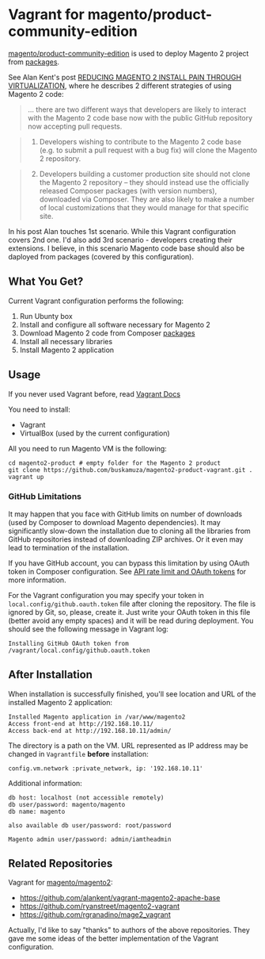 # Vagrant for magento/product-community-edition

[magento/product-community-edition](https://packagist.org/packages/magento/product-community-edition) is used to deploy Magento 2 project from [packages](http://packages.magento.com/).

See Alan Kent's post [REDUCING MAGENTO 2 INSTALL PAIN THROUGH VIRTUALIZATION](https://alankent.wordpress.com/2014/12/21/reducing-magento-2-install-pain-through-virtualization/), where he describes 2 different strategies of using Magento 2 code:
> ... there are two different ways that developers are likely to interact with the Magento 2 code base now with the public GitHub repository now accepting pull requests.

> 1. Developers wishing to contribute to the Magento 2 code base (e.g. to submit a pull request with a bug fix) will clone the Magento 2 repository.

> 2. Developers building a customer production site should not clone the Magento 2 repository – they should instead use the officially released Composer packages (with version numbers), downloaded via Composer. They are also likely to make a number of local customizations that they would manage for that specific site.

In his post Alan touches 1st scenario. While this Vagrant configuration covers 2nd one. I'd also add 3rd scenario - developers creating their extensions. I believe, in this scenario Magento code base should also be daployed from packages (covered by this configuration).

## What You Get?

Current Vagrant configuration performs the following:

1. Run Ubunty box
2. Install and configure all software necessary for Magento 2
3. Download Magento 2 code from Composer [packages](http://packages.magento.com/)
4. Install all necessary libraries
5. Install Magento 2 application

## Usage

If you never used Vagrant before, read [Vagrant Docs](https://docs.vagrantup.com/v2/)

You need to install:
- Vagrant
- VirtualBox (used by the current configuration)

All you need to run Magento VM is the following:
```
cd magento2-product # empty folder for the Magento 2 product
git clone https://github.com/buskamuza/magento2-product-vagrant.git .
vagrant up
```

### GitHub Limitations

It may happen that you face with GitHub limits on number of downloads (used by Composer to download Magento dependencies).
It may significantly slow-down the installation due to cloning all the libraries from GitHub repositories instead of downloading ZIP archives. Or it even may lead to termination of the installation.

If you have GitHub account, you can bypass this limitation by using OAuth token in Composer configuration. See [API rate limit and OAuth tokens](https://getcomposer.org/doc/articles/troubleshooting.md#api-rate-limit-and-oauth-tokens) for more information.

For the Vagrant configuration you may specify your token in `local.config/github.oauth.token` file after cloning the repository. The file is ignored by Git, so, please, create it. Just write your OAuth token in this file (better avoid any empty spaces) and it will be read during deployment. You should see the following message in Vagrant log:
```
Installing GitHub OAuth token from /vagrant/local.config/github.oauth.token
```

## After Installation

When installation is successfully finished, you'll see location and URL of the installed Magento 2 application:
```
Installed Magento application in /var/www/magento2
Access front-end at http://192.168.10.11/
Access back-end at http://192.168.10.11/admin/
```
The directory is a path on the VM.
URL represented as IP address may be changed in `Vagrantfile` **before** installation:
```
config.vm.network :private_network, ip: '192.168.10.11'
```

Additional information:

```
db host: localhost (not accessible remotely)
db user/password: magento/magento
db name: magento

also available db user/password: root/password

Magento admin user/password: admin/iamtheadmin
```

## Related Repositories

Vagrant for [magento/magento2](https://github.com/magento/magento2):
- https://github.com/alankent/vagrant-magento2-apache-base
- https://github.com/ryanstreet/magento2-vagrant
- https://github.com/rgranadino/mage2_vagrant

Actually, I'd like to say "thanks" to authors of the above repositories. They gave me some ideas of the better implementation of the Vagrant configuration.
